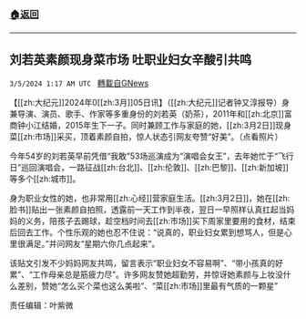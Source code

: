 ###  [:house:返回](README.md)
---


## 刘若英素颜现身菜市场 吐职业妇女辛酸引共鸣
`3/5/2024 1:17 AM UTC ` [轉載自GNews](https://gnews.org/articles/2365313)

【[[zh:大纪元]]2024年0[[zh:3月]]05日讯】（[[zh:大纪元]]记者钟又淳报导）身兼导演、演员、歌手、作家等多重身份的刘若英（奶茶），2011年和[[zh:北京]]富商钟小江结婚，2015年生下一子。同时兼顾工作与家庭的她，[[zh:3月2日]]现身菜[[zh:市场]]采买，顶着素颜自拍，惊人状态引网友夸赞“好美”。（点看照片）

今年54岁的刘若英早前凭借“我敢”53场巡演成为“演唱会女王”，去年她忙于“飞行日”巡回演唱会，一路征战[[zh:台北]]、[[zh:伦敦]]、[[zh:巴黎]]、[[zh:新加坡]]等多个[[zh:城市]]。

身为职业女性的她，也非常用[[zh:心经]]营家庭生活。[[zh:3月2日]]，她在[[zh:脸书]]贴出一张素颜自拍照，透露前一天工作到半夜，翌日一早照样认真扛起当妈妈的义务，陪孩子去踢球，趁空档时间去[[zh:市场]]买下周家里要用的食材，结束后回去工作。个性乐观的她也忍不住说：“说真的，职业妇女累到想骂人，但是心里很满足。”并问网友“星期六你几点起来”。

该贴文引发不少妈妈网友共鸣，留言表示“职业妇女不容易啊”、“带小孩真的好累”、“工作母亲总是筋疲力尽”。许多网友赞她超勤劳，并惊讶她素颜与上妆没什么差别，赞她“怎么买个菜也这么美啦”、“菜[[zh:市场]]里最有气质的一颗星”

责任编辑：叶紫微
